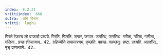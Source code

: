 ```yaml
---
index:  8.2.21
vrittiindex:  666
sutra:  अचि विभाषा
vritti:  laghu 
---
```


गिरते रेफस्य लो वाजादौ प्रत्यये. गिरति, गिलति. जगार, जगाल. जगरिथ, जगलिथ. गरीता, गरिता, गलीता, गलिता.. प्रच्छ ज्ञीप्सायाम्.. 42.. ग्रहिज्येति सम्प्रसारणम्. पृच्छति. पप्रच्छ. पप्रच्छतुः. प्रष्टा. प्रक्ष्यति. अप्राक्षीत्.. मृङ् प्राणत्यागे.. 42..

